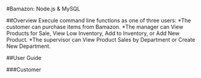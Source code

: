 #Bamazon: Node.js & MySQL

##Overview
Execule command line functions as one of three users:
	*The customer can purchase items from Bamazon.
	*The manager can View Products for Sale, View Low Inventory, Add to Inventory, or Add New Product.
	*The supervisor can View Product Sales by Department or Create New Department.

##User Guide

###Customer
